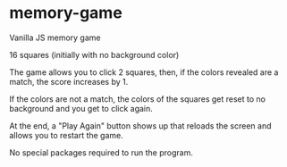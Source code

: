 # memory-game
Vanilla JS memory game

16 squares (initially with no background color)


The game allows you to click 2 squares, then, if the colors revealed are a match, the score increases by 1.


If the colors are not a match, the colors of the squares get reset to no background and you get to click again. 


At the end, a "Play Again" button shows up that reloads the screen and allows you to restart the game.


No special packages required to run the program.
